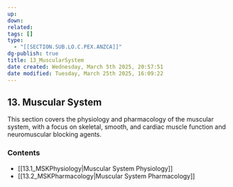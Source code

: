 ```yaml
---
up: 
down: 
related: 
tags: []
type:
  - "[[SECTION.SUB.LO.C.PEX.ANZCA]]"
dg-publish: true
title: 13_MuscularSystem
date created: Wednesday, March 5th 2025, 20:57:51
date modified: Tuesday, March 25th 2025, 16:09:22
---
```


## 13. Muscular System

This section covers the physiology and pharmacology of the muscular system, with a focus on skeletal, smooth, and cardiac muscle function and neuromuscular blocking agents.

### Contents

- [[13.1_MSKPhysiology|Muscular System Physiology]]
- [[13.2_MSKPharmacology|Muscular System Pharmacology]]
